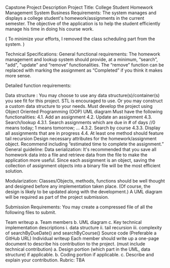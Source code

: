 Capstone Project Description
Project Title: College Student Homework Management System
Business Requirements: The system manages and displays a college student's homework/assignments in
the current semester. The objective of the application is to help the student efficiently manage his time in
doing his course work.

( To minimize your efforts, I removed the class scheduling part from the system. )

Technical Specifications:
General functional requirements:
The homework management and lookup system should provide, at a minimum, “search”, "add", "update" and
“remove” functionalities. The “remove” function can be replaced with marking the assignment as “Completed”
if you think it makes more sense.

Detailed function requirements:

Data structure : You may choose to use any data structure(s)/container(s) you see fit for this project. STL
is encouraged to use. Or you may construct a custom data structure to your needs.
Must develop the project using Object Oriented Programming (OOP)
UML diagram
Must have the following functionalities:
4.1. Add an assignment
4.2. Update an assignment
4.3. Search/lookup
4.3.1. Search assignments which are due in # of days //0 means today; 1 means tomorrow; ...
4.3.2. Search by course
4.3.3. Display all assignments that are in progress
4.4. At least one method should feature tail recursion
Design necessary attributes for the homework/assignment object. Recommend including “estimated time
to complete the assignment.”
General guideline:
Data serialization: It's recommended that you save all homework data into a file and retrieve data from the
file to make the application more useful. Since each assignment is an object, saving the collection of
assignment objects into a binary file will be the most efficient solution.

Modularization: Classes/Objects, methods, functions should be well thought and designed before any
implementation taken place. (Of course, the design is likely to be updated along with the development.) A
UML diagram will be required as part of the project submission.

Submission Requirements:
You may create a compressed file of all the following files to submit.

Team writeup
a. Team members
b. UML diagram
c. Key technical implementation descriptions
i. data structure
ii. tail recursion
iii. complexity of searchByDueDate() and searchByCourse()
Source code (Preferable a GitHub URL)
Individual writeup
Each member should write up a one-page document to describe his contribution to the project. (must
include technical contribution)
a. Design portion (which part in the UML, data structure) if applicable.
b. Coding portion if applicable.
c. Describe and explain your contribution.
Rubric: TBA
